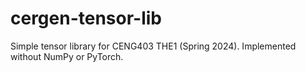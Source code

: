 # cergen-tensor-lib
Simple tensor library for CENG403 THE1 (Spring 2024). Implemented without NumPy or PyTorch.
